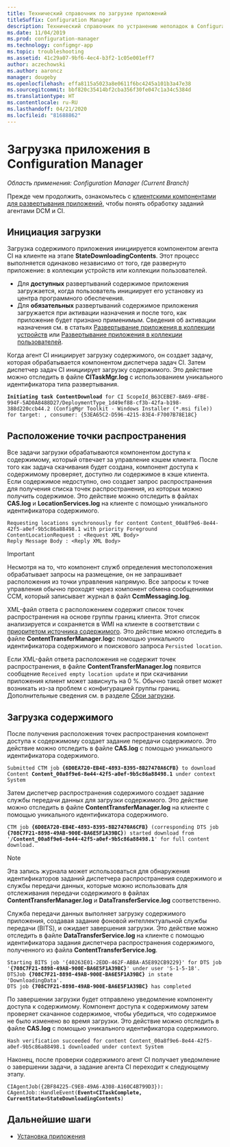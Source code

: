 ```yaml
---
title: Технический справочник по загрузке приложений
titleSuffix: Configuration Manager
description: Технический справочник по устранению неполадок в Configuration Manager при загрузке приложений.
ms.date: 11/04/2019
ms.prod: configuration-manager
ms.technology: configmgr-app
ms.topic: troubleshooting
ms.assetid: 41c29a07-9bf6-4ec4-b3f2-1c05e001eff7
author: aczechowski
ms.author: aaroncz
manager: dougeby
ms.openlocfilehash: effa8115a5023a8e0611f6bc4245a101b3a47e38
ms.sourcegitcommit: bbf820c35414bf2cba356f30fe047c1a34c5384d
ms.translationtype: HT
ms.contentlocale: ru-RU
ms.lasthandoff: 04/21/2020
ms.locfileid: "81688862"
---
```

# <a name="application-download-in-configuration-manager"></a>Загрузка приложения в Configuration Manager

*Область применения: Configuration Manager (Current Branch)*

Прежде чем продолжить, ознакомьтесь с [клиентскими компонентами для развертывания приложений](client-components-technical-reference.md), чтобы понять обработку заданий агентами DCM и CI.

## <a name="download-initiation"></a>Инициация загрузки

Загрузка содержимого приложения инициируется компонентом агента CI на клиенте на этапе **StateDownloadingContents**. Этот процесс выполняется одинаково независимо от того, где развернуто приложение: в коллекции устройств или коллекции пользователей.

- Для **доступных** развертываний содержимое приложения загружается, когда пользователь инициирует его установку из центра программного обеспечения.
- Для **обязательных** развертываний содержимое приложения загружается при активации назначения и после того, как приложение будет признано применимым. Сведения об активации назначения см. в статьях [Развертывание приложения в коллекции устройств](device-deployment-technical-reference.md) или [Развертывание приложения в коллекции пользователей](user-deployment-technical-reference.md).

Когда агент CI инициирует загрузку содержимого, он создает задачу, которая обрабатывается компонентом диспетчера задач CI. Затем диспетчер задач CI инициирует загрузку содержимого. Это действие можно отследить в файле **CITaskMgr.log** с использованием уникального идентификатора типа развертывания.

<pre><code class="lang-text"><b>Initiating task ContentDownload</b> for CI ScopeId_B63CEBE7-8A69-4FBE-994F-5AD0A8488D27/DeploymentType_1d49ef88-cf3b-42fa-b198-388d220ccb44.2 (ConfigMgr Toolkit - Windows Installer (*.msi file)) for target: , consumer: {53EA65C2-D596-4215-83E4-F7007B78E18C}
</code></pre>

## <a name="distribution-point-location"></a>Расположение точки распространения

Все задачи загрузки обрабатываются компонентом доступа к содержимому, который отвечает за управление кэшем клиента. После того как задача скачивания будет создана, компонент доступа к содержимому проверяет, доступно ли содержимое в кэше клиента. Если содержимое недоступно, оно создает запрос распространения для получения списка точек распространения, из которых можно получить содержимое. Это действие можно отследить в файлах **CAS.log** и **LocationServices.log** на клиенте с помощью уникального идентификатора содержимого.

```text
Requesting locations synchronously for content Content_00a8f9e6-8e44-42f5-a0ef-9b5c86a88498.1 with priority Foreground
ContentLocationRequest : <Request XML Body>
Reply Message Body : <Reply XML Body>
```

> [!IMPORTANT]
> Несмотря на то, что компонент служб определения местоположения обрабатывает запросы на размещение, он не запрашивает расположения из точки управления напрямую. Все запросы к точке управления обычно проходят через компонент обмена сообщениями CCM, который записывает журнал в файл **CcmMessaging.log**.

XML-файл ответа с расположением содержит список точек распространения на основе группы границ клиента. Этот список анализируется и сохраняется в WMI на клиенте в соответствии с [приоритетом источника содержимого](../../core/plan-design/hierarchy/fundamental-concepts-for-content-management.md#content-source-priority). Это действие можно отследить в файле **ContentTransferManager.log**с помощью уникального идентификатора содержимого и поискового запроса `Persisted location`. 

Если XML-файл ответа расположения не содержит точек распространения, в файле **ContentTransferManager.log** появится сообщение `Received empty location update` и при скачивании приложения клиент может зависнуть на 0 %. Обычно такой ответ может возникать из-за проблем с конфигурацией группы границ. Дополнительные сведения см. в разделе [Сбои загрузки](../deploy-use/troubleshoot-application-deployment.md#download-failures).

## <a name="content-download"></a>Загрузка содержимого

После получения расположения точек распространения компонент доступа к содержимому создает задание передачи содержимого. Это действие можно отследить в файле **CAS.log** с помощью уникального идентификатора содержимого.

<pre><code class="lang-text">Submitted CTM job <b>{6D0EA720-EB4E-4893-8395-8B27470A6CFB}</b> to download Content <b>Content_00a8f9e6-8e44-42f5-a0ef-9b5c86a88498.1</b> under context System
</code></pre>

Затем диспетчер распространения содержимого создает задание службы передачи данных для загрузки содержимого. Это действие можно отследить в файле **ContentTransferManager.log** на клиенте с помощью уникального идентификатора содержимого.

<pre><code class="lang-text">CTM job <b>{6D0EA720-EB4E-4893-8395-8B27470A6CFB}</b> (corresponding DTS job <b>{708C7F21-8898-49AB-900E-BA6E5F1A39BC}</b>) started download from '<Distribution Point URL>/<b>Content_00a8f9e6-8e44-42f5-a0ef-9b5c86a88498.1</b>' for full content download.
</code></pre>

> [!NOTE]
> Эта запись журнала может использоваться для обнаружения идентификаторов заданий диспетчера распространения содержимого и службы передачи данных, которые можно использовать для отслеживания передачи содержимого в файлах **ContentTransferManager.log** и **DataTransferService.log** соответственно.

Служба передачи данных выполняет загрузку содержимого приложения, создавая задание фоновой интеллектуальной службы передачи (BITS), и ожидает завершения загрузки. Это действие можно отследить в файле **DataTransferService.log** на клиенте с помощью идентификатора задания диспетчера распространения содержимого, полученного из файла **ContentTransferService.log**.

<pre><code class="lang-text">Starting BITS job '{40263E01-2EDD-462F-ABBA-A5E892CB9229}' for DTS job '<b>{708C7F21-8898-49AB-900E-BA6E5F1A39BC}</b>' under user 'S-1-5-18'.
DTSJob <b>{708C7F21-8898-49AB-900E-BA6E5F1A39BC}</b> in state 'DownloadingData'.
DTS job <b>{708C7F21-8898-49AB-900E-BA6E5F1A39BC}</b> has completed
</code></pre>

По завершении загрузки будет отправлено уведомление компоненту доступа к содержимому. Компонент доступа к содержимому затем проверяет скачанное содержимое, чтобы убедиться, что содержимое не было изменено во время загрузки. Это действие можно отследить в файле **CAS.log** с помощью уникального идентификатора содержимого.

```text
Hash verification succeeded for content Content_00a8f9e6-8e44-42f5-a0ef-9b5c86a88498.1 downloaded under context System
```

Наконец, после проверки содержимого агент CI получает уведомление о завершении задачи, а задание агента CI переходит к следующему этапу.

<pre><code class="lang-text">CIAgentJob({2BF84225-C9E8-49A6-A308-A160C4B799D3}): CAgentJob::HandleEvent(<b>Event=CITaskComplete, CurrentState=StateDownloadingContents</b>)
</code></pre>

## <a name="next-steps"></a>Дальнейшие шаги

- [Установка приложения](deployment-install-technical-reference.md)
